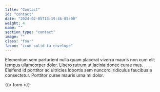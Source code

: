 ```yaml
---
title: "Contact"
id: "contact"
date: "2024-02-05T13:19:46-05:00"
weight: 4
name: ""
section_type: "contact"
image: ""
class: "four"
facon: "icon solid fa-envelope"
---
```

Elementum sem parturient nulla quam placerat viverra mauris non cum elit tempus ullamcorper dolor. Libero rutrum ut lacinia donec curae mus. Eleifend id porttitor ac ultricies lobortis sem nuncorci ridiculus faucibus a consectetur. Porttitor curae mauris urna mi dolor.

{{< form >}}